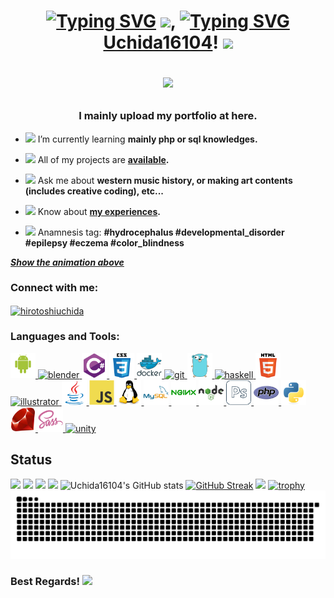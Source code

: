 <!-- From https://rahuldkjain.github.io/gh-profile-readme-generator/ -->
<h1 align="center"><a href="https://git.io/typing-svg"><img src="https://readme-typing-svg.demolab.com?font=Fira+Code&pause=1000&color=FFFFFF&random=false&width=25&lines=Hi" alt="Typing SVG" /></a> <img src="https://media.giphy.com/media/hvRJCLFzcasrR4ia7z/giphy.gif" width="25px">, <a href="https://git.io/typing-svg"><img src="https://readme-typing-svg.demolab.com?font=Fira+Code&pause=1000&color=FFFFFF&random=false&width=435&lines=I'm" alt="Typing SVG" /></a> <a href="https://github.com/Uchida16104/">Uchida16104</a>! <img src="https://media.giphy.com/media/v1.Y2lkPTc5MGI3NjExOWg4bXZwZGs4aGtjcGN2cWhvY20waHV3eGd0NXd5YWt2ejg1MmgxOCZlcD12MV9pbnRlcm5hbF9naWZfYnlfaWQmY3Q9cw/8iSQBOOhFEgGDocnxX/giphy.gif" width="25px">
  
<a href="https://lit.link/hirotoshiuchida">![](https://img.shields.io/badge/lit.link-hirotoshiuchida-00FFFF)</a>

</h1>

<h3 align="center">I mainly upload my portfolio at here.</h3>

- <img src="https://media.giphy.com/media/v1.Y2lkPTc5MGI3NjExb21oMjIxdmtvYWRhMjNiMHdkZjQ2d2VrYTY4bm1qN240YjZveHo0aCZlcD12MV9pbnRlcm5hbF9naWZfYnlfaWQmY3Q9cw/R8c0QXyT9IKpfRjzI4/giphy.gif" width="25px"> I’m currently learning **mainly php or sql knowledges.**

- <img src="https://media.giphy.com/media/v1.Y2lkPTc5MGI3NjExOW5uNW90eG54ZXNkZm1hemEzNzBrZGxncTA2ZjJlNWZ4MW5zZnUxbiZlcD12MV9pbnRlcm5hbF9naWZfYnlfaWQmY3Q9cw/8OGSU60QOHwrpBn33w/giphy.gif" width="25px"> All of my projects are **[available](https://hearthis.at/hirotoshi-uchida).**

- <img src="https://media.giphy.com/media/v1.Y2lkPTc5MGI3NjExbWtoeDJoZHY5bHczdWltc2hsN2tvamx3cHg3aTB2YTdvbnhhbm1pciZlcD12MV9pbnRlcm5hbF9naWZfYnlfaWQmY3Q9cw/jOgyNBSHNqCuIv7gMa/giphy.gif" width="25px"> Ask me about **western music history, or making art contents (includes creative coding), etc...**

- <img src="https://media.giphy.com/media/v1.Y2lkPTc5MGI3NjExZ2lleHE2YXlhdmVzZm82amptZWZhODNmaTZ3eXkxNGZnYmMxNXBwYyZlcD12MV9pbnRlcm5hbF9naWZfYnlfaWQmY3Q9cw/rpTYcGKb95Z27AxQom/giphy.gif" width="25px"> Know about **[my experiences](https://g.co/kgs/QZYfA8).**

- <img src="https://media.giphy.com/media/v1.Y2lkPTc5MGI3NjExbXVvNGRkbzk2Yzd0dm5jMm4yem9jdzUyNXFrZ2pzZ3JrdHFzejVsMyZlcD12MV9pbnRlcm5hbF9naWZfYnlfaWQmY3Q9cw/7v1o8qOpkCo4A4a6ZU/giphy.gif" width="25px"> Anamnesis tag: **#hydrocephalus #developmental_disorder #epilepsy #eczema #color_blindness**

<strong><i><a href="https://272yk3.csb.app/">Show the animation above</a></i></strong>

<h3 align="left">Connect with me:</h3>
<p align="left">
<a href="https://instagram.com/hirotoshiuchida" target="blank"><img align="center" src="https://media.giphy.com/media/v1.Y2lkPTc5MGI3NjExM3F5OWxuY3RiMHAzODBnd3lpaHcycml1cjUzMXJrbjM5NGtsc2FoMCZlcD12MV9pbnRlcm5hbF9naWZfYnlfaWQmY3Q9cw/eTtXHP8CyQHHa4M8EM/giphy.gif" alt="hirotoshiuchida" height="40" width="40" /></a>
</p>

<h3 align="left">Languages and Tools:</h3>
<p align="left"> <a href="https://developer.android.com" target="_blank" rel="noreferrer"> <img src="https://raw.githubusercontent.com/devicons/devicon/master/icons/android/android-original-wordmark.svg" alt="android" width="40" height="40"/> </a> <a href="https://www.blender.org/" target="_blank" rel="noreferrer"> <img src="https://download.blender.org/branding/community/blender_community_badge_white.svg" alt="blender" width="40" height="40"/> </a> <a href="https://www.w3schools.com/cs/" target="_blank" rel="noreferrer"> <img src="https://raw.githubusercontent.com/devicons/devicon/master/icons/csharp/csharp-original.svg" alt="csharp" width="40" height="40"/> </a> <a href="https://www.w3schools.com/css/" target="_blank" rel="noreferrer"> <img src="https://raw.githubusercontent.com/devicons/devicon/master/icons/css3/css3-original-wordmark.svg" alt="css3" width="40" height="40"/> </a> <a href="https://www.docker.com/" target="_blank" rel="noreferrer"> <img src="https://raw.githubusercontent.com/devicons/devicon/master/icons/docker/docker-original-wordmark.svg" alt="docker" width="40" height="40"/> </a> <a href="https://git-scm.com/" target="_blank" rel="noreferrer"> <img src="https://www.vectorlogo.zone/logos/git-scm/git-scm-icon.svg" alt="git" width="40" height="40"/> </a> <a href="https://golang.org" target="_blank" rel="noreferrer"> <img src="https://raw.githubusercontent.com/devicons/devicon/master/icons/go/go-original.svg" alt="go" width="40" height="40"/> </a> <a href="https://www.haskell.org/" target="_blank" rel="noreferrer"> <img src="https://upload.wikimedia.org/wikipedia/commons/1/1c/Haskell-Logo.svg" alt="haskell" width="40" height="40"/> </a> <a href="https://www.w3.org/html/" target="_blank" rel="noreferrer"> <img src="https://raw.githubusercontent.com/devicons/devicon/master/icons/html5/html5-original-wordmark.svg" alt="html5" width="40" height="40"/> </a> <a href="https://www.adobe.com/in/products/illustrator.html" target="_blank" rel="noreferrer"> <img src="https://www.vectorlogo.zone/logos/adobe_illustrator/adobe_illustrator-icon.svg" alt="illustrator" width="40" height="40"/> </a> <a href="https://www.java.com" target="_blank" rel="noreferrer"> <img src="https://raw.githubusercontent.com/devicons/devicon/master/icons/java/java-original.svg" alt="java" width="40" height="40"/> </a> <a href="https://developer.mozilla.org/en-US/docs/Web/JavaScript" target="_blank" rel="noreferrer"> <img src="https://raw.githubusercontent.com/devicons/devicon/master/icons/javascript/javascript-original.svg" alt="javascript" width="40" height="40"/> </a> <a href="https://www.linux.org/" target="_blank" rel="noreferrer"> <img src="https://raw.githubusercontent.com/devicons/devicon/master/icons/linux/linux-original.svg" alt="linux" width="40" height="40"/> </a> <a href="https://www.mysql.com/" target="_blank" rel="noreferrer"> <img src="https://raw.githubusercontent.com/devicons/devicon/master/icons/mysql/mysql-original-wordmark.svg" alt="mysql" width="40" height="40"/> </a> <a href="https://www.nginx.com" target="_blank" rel="noreferrer"> <img src="https://raw.githubusercontent.com/devicons/devicon/master/icons/nginx/nginx-original.svg" alt="nginx" width="40" height="40"/> </a> <a href="https://nodejs.org" target="_blank" rel="noreferrer"> <img src="https://raw.githubusercontent.com/devicons/devicon/master/icons/nodejs/nodejs-original-wordmark.svg" alt="nodejs" width="40" height="40"/> </a> <a href="https://www.photoshop.com/en" target="_blank" rel="noreferrer"> <img src="https://raw.githubusercontent.com/devicons/devicon/master/icons/photoshop/photoshop-line.svg" alt="photoshop" width="40" height="40"/> </a> <a href="https://www.php.net" target="_blank" rel="noreferrer"> <img src="https://raw.githubusercontent.com/devicons/devicon/master/icons/php/php-original.svg" alt="php" width="40" height="40"/> </a> <a href="https://www.python.org" target="_blank" rel="noreferrer"> <img src="https://raw.githubusercontent.com/devicons/devicon/master/icons/python/python-original.svg" alt="python" width="40" height="40"/> </a> <a href="https://www.ruby-lang.org/en/" target="_blank" rel="noreferrer"> <img src="https://raw.githubusercontent.com/devicons/devicon/master/icons/ruby/ruby-original.svg" alt="ruby" width="40" height="40"/> </a> <a href="https://sass-lang.com" target="_blank" rel="noreferrer"> <img src="https://raw.githubusercontent.com/devicons/devicon/master/icons/sass/sass-original.svg" alt="sass" width="40" height="40"/> </a> <a href="https://unity.com/" target="_blank" rel="noreferrer"> <img src="https://www.vectorlogo.zone/logos/unity3d/unity3d-icon.svg" alt="unity" width="40" height="40"/> </a> </p>

## Status

<!--
**Uchida16104/Uchida16104** is a ✨ _special_ ✨ repository because its `README.md` (this file) appears on your GitHub profile.

Here are some ideas to get you started:

- 🔭 I’m currently working on ...
- 🌱 I’m currently learning ...
- 👯 I’m looking to collaborate on ...
- 🤔 I’m looking for help with ...
- 💬 Ask me about ...
- 📫 How to reach me: ...
- 😄 Pronouns: ...
- ⚡ Fun fact: ...
-->

![](http://github-profile-summary-cards.vercel.app/api/cards/profile-details?username=Uchida16104&theme=dark)
![](http://github-profile-summary-cards.vercel.app/api/cards/repos-per-language?username=Uchida16104&theme=dark)
![](http://github-profile-summary-cards.vercel.app/api/cards/most-commit-language?username=Uchida16104&theme=dark)
![](http://github-profile-summary-cards.vercel.app/api/cards/productive-time?username=Uchida16104&theme=dark&utcOffset=9)
![Uchida16104's GitHub stats](https://github-readme-stats.vercel.app/api?username=Uchida16104&show_icons=true&hide_border=true&theme=dark&show=reviews,discussions_started,discussions_answered,prs_merged,prs_merged_percentage)
[![GitHub Streak](https://streak-stats.demolab.com?user=Uchida16104&theme=dark&hide_border=true&ring=FF0E02&background=45%2C0D1117%2C181818&border=F3FF00&stroke=EB9B0000&fire=EB8900&currStreakNum=FFFA00&sideNums=00FF0C&currStreakLabel=00FBFF&sideLabels=FF00FB&dates=008DFF&excludeDaysLabel=FFFFFF00)](https://git.io/streak-stats)
![](https://github-readme-stats.vercel.app/api/top-langs/?username=Uchida16104&langs_count=3&theme=dark&hide_border=true)
[![trophy](https://github-profile-trophy.vercel.app/?username=Uchida16104&no-bg=true&no-frame=true&theme=onedark)](https://github.com/Uchida16104/github-profile-trophy)
![](https://raw.githubusercontent.com/Uchida16104/Uchida16104/output/github-contribution-grid-snake-dark.svg)
<br>
<h3 align="left">Best Regards! <img src="https://media.giphy.com/media/v1.Y2lkPTc5MGI3NjExOWg4bXZwZGs4aGtjcGN2cWhvY20waHV3eGd0NXd5YWt2ejg1MmgxOCZlcD12MV9pbnRlcm5hbF9naWZfYnlfaWQmY3Q9cw/8iSQBOOhFEgGDocnxX/giphy.gif" width="25px"></h3>

